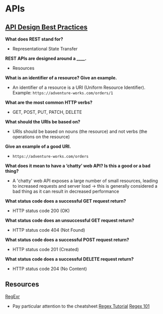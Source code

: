 # APIs

## [API Design Best Practices](https://learn.microsoft.com/en-us/azure/architecture/best-practices/api-design)
**What does REST stand for?**
- Representational State Transfer

**REST APIs are designed around a ____.**
- Resources

**What is an identifier of a resource? Give an example.**
- An identifier of a resource is a URI (Uniform Resource Identifier). Example: `https://adventure-works.com/orders/1`

**What are the most common HTTP verbs?**
- GET, POST, PUT, PATCH, DELETE

**What should the URIs be based on?**
- URIs should be based on nouns (the resource) and not verbs (the operations on the resource)

**Give an example of a good URI.**
- `https://adventure-works.com/orders`

**What does it mean to have a ‘chatty’ web API? Is this a good or a bad thing?**
- A 'chatty' web API exposes a large number of small resources, leading to increased requests and server load -> this is generally considered a bad thing as it can result in decreased performance

**What status code does a successful GET request return?**
- HTTP status code 200 (OK)

**What status code does an unsuccessful GET request return?**
- HTTP status code 404 (Not Found)

**What status code does a successful POST request return?**
- HTTP status code 201 (Created)

**What status code does a successful DELETE request return?**
- HTTP status code 204 (No Content)

## Resources
[RegExr](https://regexr.com/)
- Pay particular attention to the cheatsheet
[Regex Tutorial](https://medium.com/factory-mind/regex-tutorial-a-simple-cheatsheet-by-examples-649dc1c3f285)
[Regex 101](https://regex101.com/)